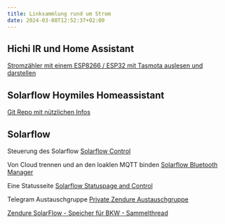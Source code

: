 ```yaml
---
title: Linksammlung rund um Strom
date: 2024-03-08T12:52:37+02:00
---
```


## Hichi IR und Home Assistant

[Stromzähler mit einem ESP8266 / ESP32 mit Tasmota auslesen und darstellen](https://ottelo.jimdofree.com/stromzähler-auslesen-tasmota/)

## Solarflow Hoymiles Homeassistant

[Git Repo mit nützlichen Infos](https://github.com/z-master42/solarflow/tree/main)

## Solarflow

Steuerung des Solarflow
[Solarflow Control](https://github.com/reinhard-brandstaedter/solarflow-control)

Von Cloud trennen und an den loaklen MQTT binden
[Solarflow Bluetooth Manager](https://github.com/reinhard-brandstaedter/solarflow-bt-manager)

Eine Statusseite
[Solarflow Statuspage and Control](https://github.com/reinhard-brandstaedter/solarflow-statuspage)

Telegram Austauschgruppe
[Private Zendure Austauschgruppe](https://t.me/+nEPrpHst6xFmZTky)

[Zendure SolarFlow - Speicher für BKW - Sammelthread](https://www.photovoltaikforum.com/thread/198769-zendure-solarflow-speicher-für-bkw-sammelthread/)
